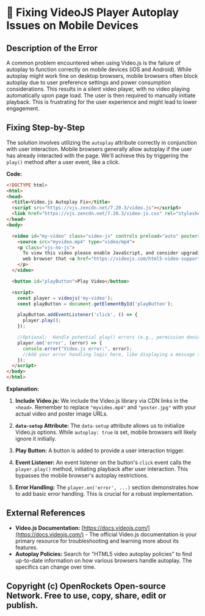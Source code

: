 # 🐞 Fixing VideoJS Player Autoplay Issues on Mobile Devices


## Description of the Error

A common problem encountered when using Video.js is the failure of autoplay to function correctly on mobile devices (iOS and Android).  While autoplay might work fine on desktop browsers, mobile browsers often block autoplay due to user preference settings and power consumption considerations.  This results in a silent video player, with no video playing automatically upon page load.  The user is then required to manually initiate playback.  This is frustrating for the user experience and might lead to lower engagement.

## Fixing Step-by-Step

The solution involves utilizing the `autoplay` attribute correctly in conjunction with user interaction.  Mobile browsers generally allow autoplay if the user has already interacted with the page. We'll achieve this by triggering the `play()` method after a user event, like a click.

**Code:**

```html
<!DOCTYPE html>
<html>
<head>
  <title>Video.js Autoplay Fix</title>
  <script src="https://vjs.zencdn.net/7.20.3/video.js"></script>
  <link href="https://vjs.zencdn.net/7.20.3/video-js.css" rel="stylesheet">
</head>
<body>

  <video id="my-video" class="video-js" controls preload="auto" poster="poster.jpg" data-setup='{ "autoplay": true }'>
    <source src="myvideo.mp4" type="video/mp4">
    <p class="vjs-no-js">
      To view this video please enable JavaScript, and consider upgrading to a
      web browser that <a href="https://videojs.com/html5-video-support/">supports HTML5 video</a>
    </p>
  </video>

  <button id="playButton">Play Video</button>

  <script>
    const player = videojs('my-video');
    const playButton = document.getElementById('playButton');

    playButton.addEventListener('click', () => {
      player.play();
    });

    //Optional:  Handle potential play() errors (e.g., permission denied)
    player.on('error', (error) => {
      console.error("Video.js error:", error);
      //Add your error handling logic here, like displaying a message to the user
    });
  </script>
</body>
</html>
```

**Explanation:**

1. **Include Video.js:** We include the Video.js library via CDN links in the `<head>`. Remember to replace `"myvideo.mp4"` and `"poster.jpg"` with your actual video and poster image URLs.

2. **`data-setup` Attribute:**  The `data-setup` attribute allows us to initialize Video.js options. While `autoplay: true` is set,  mobile browsers will likely ignore it initially.

3. **Play Button:** A button is added to provide a user interaction trigger.

4. **Event Listener:**  An event listener on the button's `click` event calls the `player.play()` method, initiating playback after user interaction.  This bypasses the mobile browser's autoplay restrictions.

5. **Error Handling:** The `player.on('error', ...)` section demonstrates how to add basic error handling.  This is crucial for a robust implementation.


## External References

* **Video.js Documentation:** [https://docs.videojs.com/](https://docs.videojs.com/) - The official Video.js documentation is your primary resource for troubleshooting and learning more about its features.
* **Autoplay Policies:**  Search for "HTML5 video autoplay policies" to find up-to-date information on how various browsers handle autoplay.  The specifics can change over time.


## Copyright (c) OpenRockets Open-source Network. Free to use, copy, share, edit or publish.

